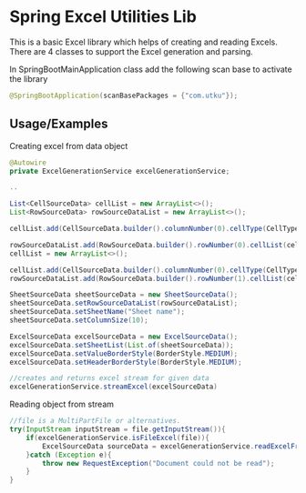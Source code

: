 
# Spring Excel Utilities Lib

This is a basic Excel library which helps of creating and reading Excels.
There are 4 classes to support the Excel generation and parsing.

In SpringBootMainApplication class add the following scan base to activate the library
```Java
@SpringBootApplication(scanBasePackages = {"com.utku"});
```
## Usage/Examples

Creating excel from data object
```Java
@Autowire
private ExcelGenerationService excelGenerationService;

..

List<CellSourceData> cellList = new ArrayList<>();
List<RowSourceData> rowSourceDataList = new ArrayList<>();

cellList.add(CellSourceData.builder().columnNumber(0).cellType(CellType.STRING).isHeader(true).value("Row 1 Cell 1").build());

rowSourceDataList.add(RowSourceData.builder().rowNumber(0).cellList(cellList).build());
cellList = new ArrayList<>();

cellList.add(CellSourceData.builder().columnNumber(0).cellType(CellType.STRING).isHeader(false).value("Row 2 Cell 1").build());
rowSourceDataList.add(RowSourceData.builder().rowNumber(1).cellList(cellList).build());

SheetSourceData sheetSourceData = new SheetSourceData();
sheetSourceData.setRowSourceDataList(rowSourceDataList);
sheetSourceData.setSheetName("Sheet name");
sheetSourceData.setColumnSize(10);

ExcelSourceData excelSourceData = new ExcelSourceData();
excelSourceData.setSheetList(List.of(sheetSourceData));
excelSourceData.setValueBorderStyle(BorderStyle.MEDIUM);
excelSourceData.setHeaderBorderStyle(BorderStyle.MEDIUM);

//creates and returns excel stream for given data
excelGenerationService.streamExcel(excelSourceData)
```

Reading object from stream
```Java
//file is a MultiPartFile or alternatives.
try(InputStream inputStream = file.getInputStream()){
    if(excelGenerationService.isFileExcel(file)){
        ExcelSourceData sourceData = excelGenerationService.readExcelFromStream(inputStream);
    }catch (Exception e){
        throw new RequestException("Document could not be read");
    }
}

```

